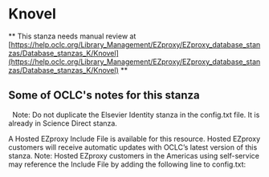 # Knovel
** This stanza needs manual review at [https://help.oclc.org/Library_Management/EZproxy/EZproxy_database_stanzas/Database_stanzas_K/Knovel](https://help.oclc.org/Library_Management/EZproxy/EZproxy_database_stanzas/Database_stanzas_K/Knovel) **

## Some of OCLC's notes for this stanza

&nbsp; Note:&nbsp;Do not duplicate the Elsevier Identity stanza in the config.txt file. It is already in Science Direct stanza.

A Hosted EZproxy Include File is available for this resource. Hosted EZproxy customers will receive automatic updates with OCLC&rsquo;s latest version of this stanza. Note: Hosted EZproxy customers in the Americas using self-service may reference the Include File by adding the following line to config.txt:

&nbsp;
